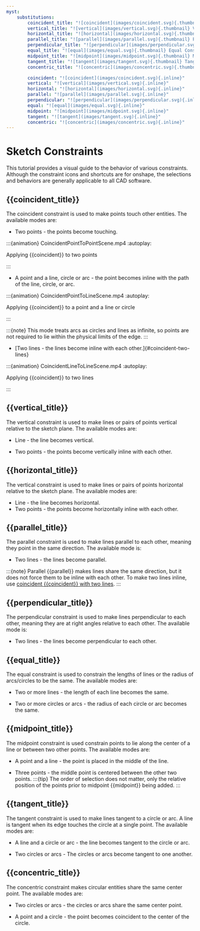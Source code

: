 ```yaml
---
myst:
    substitutions:
        coincident_title: "![coincident](images/coincident.svg){.thumbnail} Coincident Constraint (i)"
        vertical_title: "![vertical](images/vertical.svg){.thumbnail} Vertical Constraint (v)"
        horizontal_title: "![horizontal](images/horizontal.svg){.thumbnail} Horizontal Constraint (h)"
        parallel_title: "![parallel](images/parallel.svg){.thumbnail} Parallel Constraint (b)"
        perpendicular_title: "![perpendicular](images/perpendicular.svg){.thumbnail} Perpendicular Constraint"
        equal_title: "![equal](images/equal.svg){.thumbnail} Equal Constraint (e)"
        midpoint_title: "![midpoint](images/midpoint.svg){.thumbnail} Midpoint Constraint"
        tangent_title: "![tangent](images/tangent.svg){.thumbnail} Tangent Constraint (t)"
        concentric_title: "![concentric](images/concentric.svg){.thumbnail} Concentric Constraint"

        coincident: "![coincident](images/coincident.svg){.inline}"
        vertical: "![vertical](images/vertical.svg){.inline}"
        horizontal: "![horizontal](images/horizontal.svg){.inline}"
        parallel: "![parallel](images/parallel.svg){.inline}"
        perpendicular: "![perpendicular](images/perpendicular.svg){.inline}"
        equal: "![equal](images/equal.svg){.inline}"
        midpoint: "![midpoint](images/midpoint.svg){.inline}"
        tangent: "![tangent](images/tangent.svg){.inline}"
        concentric: "![concentric](images/concentric.svg){.inline}"
---
```


# Sketch Constraints
This tutorial provides a visual guide to the behavior of various constraints. Although the constraint icons and shortcuts are for onshape, the selections and behaviors are generally applicable to all CAD software.

## {{coincident_title}}
The coincident constraint is used to make points touch other entities. The available modes are:

* Two points - the points become touching.

:::{animation} CoincidentPointToPointScene.mp4
:autoplay:

Applying {{coincident}} to two points

:::

* A point and a line, circle or arc - the point becomes inline with the path of the line, circle, or arc.

:::{animation} CoincidentPointToLineScene.mp4
:autoplay:

Applying {{coincident}} to a point and a line or circle

:::

:::{note} This mode treats arcs as circles and lines as infinite, so points are not required to lie within the physical limits of the edge.
:::

* [Two lines - the lines become inline with each other.]{#coincident-two-lines}

:::{animation} CoincidentLineToLineScene.mp4
:autoplay:

Applying {{coincident}} to two lines

:::

## {{vertical_title}}
The vertical constraint is used to make lines or pairs of points vertical relative to the sketch plane. The available modes are:
* Line - the line becomes vertical.

* Two points - the points become vertically inline with each other.


## {{horizontal_title}}
The vertical constraint is used to make lines or pairs of points horizontal relative to the sketch plane. The available modes are:
* Line - the line becomes horizontal.
* Two points - the points become horizontally inline with each other.

## {{parallel_title}}
The parallel constraint is used to make lines parallel to each other, meaning they point in the same direction. The available mode is:
* Two lines - the lines become parallel.

:::{note} Parallel {{parallel}} makes lines share the same direction, but it does not force them to be inline with each other. 
    To make two lines inline, use [coincident {{coincident}} with two lines](#coincident-two-lines).
:::


## {{perpendicular_title}}
The perpendicular constraint is used to make lines perpendicular to each other, meaning they are at right angles relative to each other. The available mode is:
* Two lines - the lines become perpendicular to each other.

## {{equal_title}}
The equal constraint is used to constrain the lengths of lines or the radius of arcs/circles to be the same. The available modes are:
* Two or more lines - the length of each line becomes the same.

* Two or more circles or arcs - the radius of each circle or arc becomes the same.

## {{midpoint_title}}
The midpoint constraint is used constrain points to lie along the center of a line or between two other points. The available modes are:
* A point and a line - the point is placed in the middle of the line.

* Three points - the middle point is centered between the other two points.
:::{tip} The order of selection does not matter, only the relative position of the points prior to midpoint {{midpoint}} being added.
:::


## {{tangent_title}}
The tangent constraint is used to make lines tangent to a circle or arc. A line is tangent when its edge touches the circle at a single point. The available modes are:
* A line and a circle or arc - the line becomes tangent to the circle or arc.

* Two circles or arcs - The circles or arcs become tangent to one another.


## {{concentric_title}}
The concentric constraint makes circular entities share the same center point. The available modes are:
* Two circles or arcs - the circles or arcs share the same center point.

* A point and a circle - the point becomes coincident to the center of the circle.



<!-- # Appendix
## Miscellaneous Behaviors
This section documents additional niche behaviors which are not generally applicable to standard use.

## {{concentric_title}}
* Two points - the points become coincident.

## Additional Examples -->